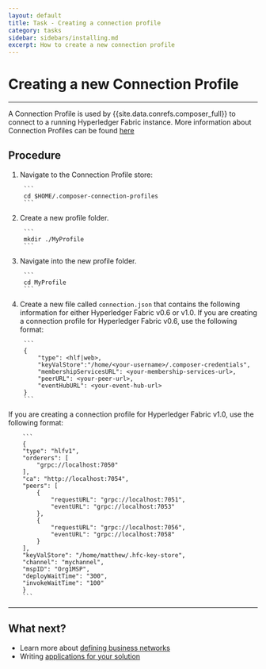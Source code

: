 ```yaml
---
layout: default
title: Task - Creating a connection profile
category: tasks
sidebar: sidebars/installing.md
excerpt: How to create a new connection profile
---
```


# Creating a new Connection Profile

---

A Connection Profile is used by {{site.data.conrefs.composer_full}} to connect to a running Hyperledger Fabric instance. More information about Connection Profiles can be found [here](../reference/connectionprofile.html)

## Procedure

1. Navigate to the Connection Profile store:

        ```
        cd $HOME/.composer-connection-profiles
        ```
2. Create a new profile folder.

        ```
        mkdir ./MyProfile
        ```
3. Navigate into the new profile folder.

        ```
        cd MyProfile
        ```
4. Create a new file called `connection.json` that contains the following information for either Hyperledger Fabric v0.6 or v1.0. If you are creating a connection profile for Hyperledger Fabric v0.6, use the following format:

        ```
        {
            "type": <hlf|web>,
            "keyValStore":"/home/<your-username>/.composer-credentials",
            "membershipServicesURL": <your-membership-services-url>,
            "peerURL": <your-peer-url>,
            "eventHubURL": <your-event-hub-url>
        }
        ```
  If you are creating a connection profile for Hyperledger Fabric v1.0, use the following format:

        ```
        {
        "type": "hlfv1",
        "orderers": [
            "grpc://localhost:7050"
        ],
        "ca": "http://localhost:7054",
        "peers": [
            {
                "requestURL": "grpc://localhost:7051",
                "eventURL": "grpc://localhost:7053"
            },
            {
                "requestURL": "grpc://localhost:7056",
                "eventURL": "grpc://localhost:7058"
            }
        ],
        "keyValStore": "/home/matthew/.hfc-key-store",
        "channel": "mychannel",
        "mspID": "Org1MSP",
        "deployWaitTime": "300",
        "invokeWaitTime": "100"
        }
        ```

---

## What next?

* Learn more about [defining business networks](../business-network/businessnetwork.html)
* Writing [applications for your solution](../applications/genapp.html)
